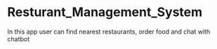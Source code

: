 # Resturant_Management_System
In this app user can find nearest restaurants,  order food  and chat with chatbot
